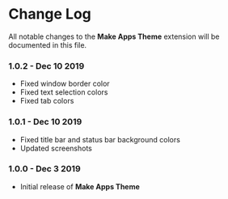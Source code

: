 # Change Log

All notable changes to the **Make Apps Theme** extension will be documented in this file.

### **1.0.2** - Dec 10 2019

- Fixed window border color
- Fixed text selection colors
- Fixed tab colors

### **1.0.1** - Dec 10 2019

- Fixed title bar and status bar background colors
- Updated screenshots

### **1.0.0** - Dec 3 2019

- Initial release of **Make Apps Theme**